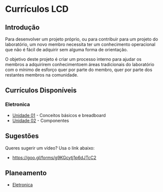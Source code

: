 # Currículos LCD

## Introdução

Para desenvolver um projeto próprio, ou para contribuir para um projeto do laboratório, um novo membro necessita ter um conhecimento operacional que não é fácil de adquirir sem alguma forma de orientação.

O objetivo deste projeto é criar um processo interno para ajudar os membros a adquirirem conhecimentoem áreas tradicionais do laboratório com o mínimo de esforço quer por parte do membro, quer por parte dos restantes membros na comunidade.

## Currículos Disponíveis

### Eletronica

* [Unidade 01](eletronica/eletronica-un01.md) - Conceitos básicos e breadboard
* [Unidade 02](eletronica/eletronica-un02.md) - Componentes 

## Sugestões

Queres sugerir um vídeo? Usa o link abaixo:

* https://goo.gl/forms/g9KGcytj1p6dJTcC2

## Planeamento

* [Eletronica](eletronica.md)
